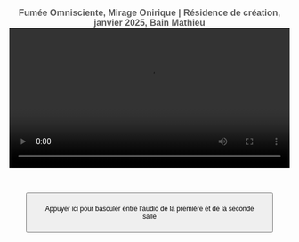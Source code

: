 <html lang="fr">
<head>
<meta charset="UTF-8">
<meta name="viewport" content="width=device-width, initial-scale=1.0">
<title>Félix-Antoine Coutu</title>
<style>
   body {
       font-family: Arial, sans-serif;
       text-align: center;
       padding: 16px;
   }
   video {
       width: 100%;
       max-width: 3000px;
   }
   button {
       margin: 30px;
       padding: 20px;
       font-size: 12px;
   }
   /* Changer la taille de la police pour les titres */
   h1 {
      font-size: 16px !important;  /* Ajuste la taille ici comme tu le souhaites */
      font-weight: bold;
      color: #5B5B5B;  /* Facultatif : change la couleur si nécessaire */
      margin: 0;  /* Empêche les marges par défaut entre les h1 */
      border: none;  /* Enlève les bordures */
   }
   /* Si tu veux ajouter des espacements spécifiques entre les deux titres */
   .titre-1 {
      margin-bottom: 0px;  /* Ajoute un espace après le premier titre */
   }
</style>
</head>
<body>

<!-- Premier titre avec une classe pour un espacement -->
<h1 class="titre-1">Fumée Omnisciente, Mirage Onirique | Résidence de création, janvier 2025, Bain Mathieu</h1>

<!-- Vidéo divisée en deux (les deux salles) -->
<video id="video" controls autoplay>
   <source src="https://dl.dropboxusercontent.com/scl/fi/vn856dku4ckgm35azhbz1/Fumee-Omnisciente-Mirage-Onirique02.mp4?rlkey=khuru1f6c5woeclemz1ai9rlz&st=pksoqe29&raw=1" type="video/mp4">    
   Votre navigateur ne prend pas en charge la vidéo HTML5.
</video>

<!-- Pistes audio -->
<audio id="audioSalle1" loop>
   <source src="https://www.dropbox.com/scl/fi/5y2aka0keombw6ha0ltg4/FOMO_Audio_Perfo-res-Bain-Mathieu.wav?rlkey=bjy3ssu3mofyg2m5jgvbvwmgl&st=9brcjj0g&raw=1" type="audio/wav">
   Votre navigateur ne prend pas en charge l'audio.
</audio>
<audio id="audioSalle2" loop>
   <source src="audio_salle2.mp3" type="audio/mp3">
   Votre navigateur ne prend pas en charge l'audio.
</audio>

<!-- Boutons de contrôle -->
<button id="btnBascule">Appuyer ici pour basculer entre l'audio de la première et de la seconde salle</button>

  <!-- Script JavaScript intégré -->
  <script>
   var audioSalle1 = document.getElementById("audioSalle1");
   var audioSalle2 = document.getElementById("audioSalle2");
   var video = document.getElementById("video");

   // Variable pour mémoriser l'audio actif
   var audioActif = null;

   // Lors du démarrage de la vidéo
   video.addEventListener("play", function() {
       audioSalle1.play();
       audioSalle2.play();
       audioSalle1.muted = true;  // D'abord, mute l'audio de la salle 1
       audioSalle2.muted = false; // L'audio de la salle 2 est actif
       audioActif = audioSalle2;  // Mémoriser l'audio actif (Salle 2)
   });

   // Lors de la mise en pause de la vidéo
   video.addEventListener("pause", function() {
       // Mémoriser l'audio actif au moment de la pause
       if (!audioSalle1.muted) {
           audioActif = audioSalle1;
       } else {
           audioActif = audioSalle2;
       }

       // Mettre en pause les deux audios
       audioSalle1.pause();
       audioSalle2.pause();
   });

   // Lors de la reprise de la vidéo (après pause)
   video.addEventListener("play", function() {
       if (audioActif) {
           audioActif.play();  // Reprendre l'audio actif
           audioActif.currentTime = video.currentTime;  // Synchroniser l'audio avec la vidéo
       }
   });

   // Synchroniser la position de l'audio avec celle de la vidéo
   video.addEventListener("timeupdate", function() {
       var currentTime = video.currentTime;
       audioSalle1.currentTime = currentTime;
       audioSalle2.currentTime = currentTime;
   });

   // Lorsqu'on se déplace dans la vidéo, on reprend l'audio actif
   video.addEventListener("seeked", function() {
       if (audioActif) {
           audioActif.currentTime = video.currentTime;  // Synchroniser l'audio
           audioActif.play();  // Relancer l'audio actif
       }
   });

   // Bascule entre l'audio de la première et de la seconde salle
   document.getElementById("btnBascule").addEventListener("click", function() {
       if (audioSalle1.muted) {
           // Si l'audio de la salle 1 est muet, on le rend audible et mute celui de la salle 2
           audioSalle1.muted = false;
           audioSalle2.muted = true;
           audioActif = audioSalle1;  // Mémoriser l'audio actif
       } else {
           // Si l'audio de la salle 2 est muet, on le rend audible et mute celui de la salle 1
           audioSalle1.muted = true;
           audioSalle2.muted = false;
           audioActif = audioSalle2;  // Mémoriser l'audio actif
       }
   });
   </script>

</body>
</html>
